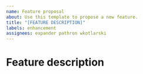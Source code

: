 ```yaml
---
name: Feature proposal
about: Use this template to propose a new feature.
title: "[FEATURE DESCRIPTION]"
labels: enhancement
assignees: expander pathron wkotlarski
---
```

# Feature description
